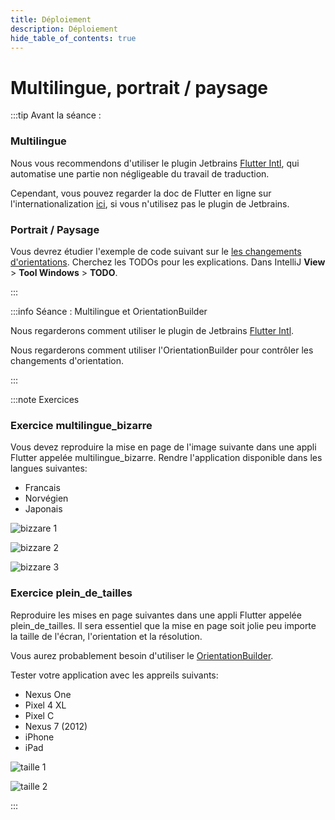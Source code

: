 ```yaml
---
title: Déploiement
description: Déploiement
hide_table_of_contents: true
---
```


# Multilingue, portrait / paysage

<Row>

<Column>

:::tip Avant la séance :

### Multilingue

Nous vous recommendons d'utiliser le plugin Jetbrains [Flutter Intl](https://plugins.jetbrains.com/plugin/13666-flutter-intl), qui automatise une partie non négligeable du travail de traduction.

Cependant, vous pouvez regarder la doc de Flutter en ligne sur l'internationalization [ici](https://flutter.dev/docs/development/accessibility-and-localization/internationalization), si vous n'utilisez pas le plugin de Jetbrains.

### Portrait / Paysage

Vous devrez étudier l'exemple de code suivant sur le [les changements d'orientations](https://github.com/departement-info-cem/5N6-mobile-2-Nouveau/tree/main/code/portrait_paysage). Cherchez les TODOs pour les explications. Dans IntelliJ **View** > **Tool Windows** > **TODO**.


:::

</Column>

<Column>

:::info Séance  : Multilingue et OrientationBuilder

Nous regarderons comment utiliser le plugin de Jetbrains [Flutter Intl](https://plugins.jetbrains.com/plugin/13666-flutter-intl).

Nous regarderons comment utiliser l'OrientationBuilder pour contrôler les changements d'orientation.

:::


</Column>

</Row>

:::note Exercices

### Exercice multilingue_bizarre

Vous devez reproduire la mise en page de l'image suivante dans une appli Flutter appelée multilingue_bizarre. Rendre l'application disponible dans les langues suivantes:

- Francais
- Norvégien
- Japonais

<Row>

<Column>

![bizzare 1](_07-deploiement/biz1.png)

</Column>

<Column>

![bizzare 2](_07-deploiement/biz2.png)

</Column>

<Column>

![bizzare 3](_07-deploiement/biz3.png)

</Column>

</Row>

### Exercice plein_de_tailles

Reproduire les mises en page suivantes dans une appli Flutter appelée plein_de_tailles. Il sera essentiel que la mise en page soit jolie peu importe la taille de l'écran, l'orientation et la résolution.

Vous aurez probablement besoin d'utiliser le [OrientationBuilder](https://flutter.dev/docs/cookbook/design/orientation).

Tester votre application avec les appreils suivants:

- Nexus One
- Pixel 4 XL
- Pixel C
- Nexus 7 (2012)
- iPhone
- iPad

<Row>

<Column size="3">

![taille 1](_07-deploiement/taille1.png)

</Column>

<Column size="9">

![taille 2](_07-deploiement/taille2.png)

</Column>

</Row>

:::
